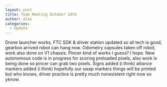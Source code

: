 ```yaml
---
layout: post
title: Team Meeting October 14th
author: Alex
categories:
  - Update
---
```

Drone launcher works, FTC SDK & driver station updated so all tech is good, gearbox arrived robot can hang now. Odometry capsules taken off robot, work also done on V1 chassis. Pincer kind of works I guess? I hope. New autonomous code is in progress for scoring preloaded pixels, also work is being done so pincer can grab two pixels. Signs added (i think) alliance markers added (i think) hopefully our swap markers things will be printed but who knows, driver practice is pretty much nonexistent right now so yknow.